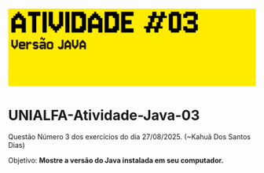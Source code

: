 ![banner](./Img/ATIVIDADE3.png)

# UNIALFA-Atividade-Java-03
Questão Número 3 dos exercícios do dia 27/08/2025. (~Kahuã Dos Santos Dias)

Objetivo: **Mostre a versão do Java instalada em seu computador.**
